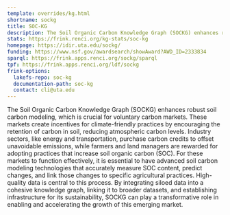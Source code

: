 ```yaml
---
template: overrides/kg.html
shortname: sockg
title: SOC-KG
description: The Soil Organic Carbon Knowledge Graph (SOCKG) enhances robust soil carbon modeling, which is crucial for voluntary carbon markets. 
stats: https://frink.renci.org/kg-stats/soc-kg
homepage: https://idir.uta.edu/sockg/
funding: https://www.nsf.gov/awardsearch/showAward?AWD_ID=2333834
sparql: https://frink.apps.renci.org/sockg/sparql
tpf: https://frink.apps.renci.org/ldf/sockg
frink-options:
  lakefs-repo: soc-kg
  documentation-path: soc-kg
  contact: cli@uta.edu
---
```

The Soil Organic Carbon Knowledge Graph (SOCKG) enhances robust soil carbon modeling, which is crucial for voluntary carbon markets. These markets create incentives for climate-friendly practices by encouraging the retention of carbon in soil, reducing atmospheric carbon levels. Industry sectors, like energy and transportation, purchase carbon credits to offset unavoidable emissions, while farmers and land managers are rewarded for adopting practices that increase soil organic carbon (SOC). For these markets to function effectively, it is essential to have advanced soil carbon modeling technologies that accurately measure SOC content, predict changes, and link those changes to specific agricultural practices. High-quality data is central to this process. By integrating siloed data into a cohesive knowledge graph, linking it to broader datasets, and establishing infrastructure for its sustainability, SOCKG can play a transformative role in enabling and accelerating the growth of this emerging market.


